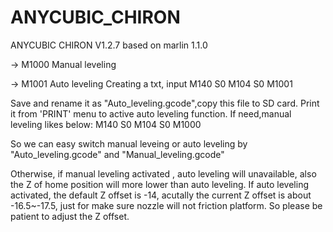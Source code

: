 # ANYCUBIC_CHIRON
ANYCUBIC CHIRON V1.2.7 based on marlin 1.1.0

-> M1000   Manual leveling

-> M1001   Auto leveling
Creating a txt, input 
M140 S0
M104 S0
M1001

Save and rename it as "Auto_leveling.gcode",copy this file to SD card. Print it from 'PRINT' menu to active auto leveling function.
If need,manual leveling likes below:
M140 S0
M104 S0
M1000

So we can easy switch manual leveing or auto leveling by "Auto_leveling.gcode" and "Manual_leveling.gcode"

Otherwise, if manual leveling activated , auto leveling will unavailable, also the Z of home position will more lower than auto leveling.
If auto leveling activated, the default Z offset is -14, acutally the current Z offset is about -16.5~-17.5, just for make sure nozzle will not friction platform. So please be patient to adjust the Z offset. 
